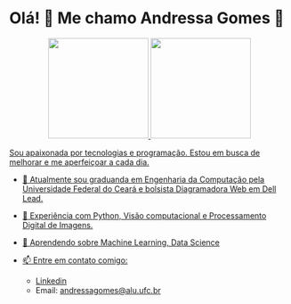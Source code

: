 # Olá! 🥰 Me chamo Andressa Gomes 💛

<div align="center">
  <a href="https://github.com/andressagomes26">
  <img height="180em" src="https://github-readme-stats.vercel.app/api?username=andressagomes26&show_icons=true&theme=tokyonight&include_all_commits=true&count_private=true"/>
  <img height="180em" src="https://github-readme-stats.vercel.app/api/top-langs/?username=andressagomes26&layout=compact&langs_count=7&theme=gruvbox"/>
</div>

Sou apaixonada por tecnologias e programação. Estou em busca de melhorar e me aperfeiçoar a cada dia.

 - 🔭 Atualmente sou graduanda em Engenharia da Computação pela Universidade Federal do Ceará e bolsista Diagramadora Web em Dell Lead.
 - 👯 Experiência com Python, Visão computacional e Processamento Digital de Imagens.
 - 🌱 Aprendendo sobre Machine Learning, Data Science 
 - 📫 Entre em contato comigo: 
 
     - [Linkedin](https://www.linkedin.com/in/andressa-gomes-moreira-a33939149/)
     - Email: andressagomes@alu.ufc.br
